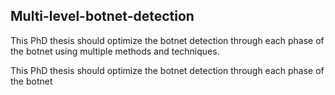 ## Multi-level-botnet-detection
This PhD thesis should optimize the botnet detection through each phase of the botnet using multiple methods and techniques.

This PhD thesis should optimize the botnet detection through each phase of the botnet
